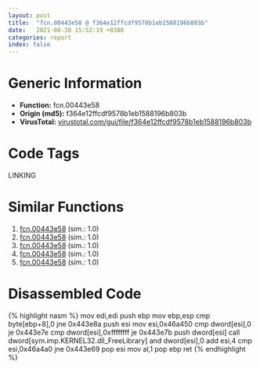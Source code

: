 ```yaml
---
layout: post
title:  "fcn.00443e58 @ f364e12ffcdf9578b1eb1588196b803b"
date:   2021-08-30 15:52:19 +0300
categories: report
index: false
---
```


# Generic Information
- **Function:** fcn.00443e58
- **Origin (md5):** f364e12ffcdf9578b1eb1588196b803b
- **VirusTotal:** [virustotal.com/gui/file/f364e12ffcdf9578b1eb1588196b803b][virustotal_ref]

# Code Tags
<span class="tag" id="LINKING">LINKING</span>


# Similar Functions

1. [fcn.00443e58][similar_1_ref] (sim.: 1.0)
2. [fcn.00443e58][similar_2_ref] (sim.: 1.0)
3. [fcn.00443e58][similar_3_ref] (sim.: 1.0)
4. [fcn.00443e58][similar_4_ref] (sim.: 1.0)
5. [fcn.00443e58][similar_5_ref] (sim.: 1.0)


# Disassembled Code

{% highlight nasm %}
mov edi,edi
push ebp
mov ebp,esp
cmp byte[ebp+8],0
jne 0x443e8a
push esi
mov esi,0x46a450
cmp dword[esi],0
je 0x443e7e
cmp dword[esi],0xffffffff
je 0x443e7b
push dword[esi]
call dword[sym.imp.KERNEL32.dll_FreeLibrary]
and dword[esi],0
add esi,4
cmp esi,0x46a4a0
jne 0x443e69
pop esi
mov al,1
pop ebp
ret 
{% endhighlight %}


[similar_1_ref]: /report/fcn.00443e58@f12f9592fdd7a957b636b9ae1acd018a
[similar_2_ref]: /report/fcn.00443e58@250c15fdfedf90389001a715f8f899f1
[similar_3_ref]: /report/fcn.00443e58@694a7fc532cc7a886900e4b8a38ed692
[similar_4_ref]: /report/fcn.00443e58@4a4dca14d485f55ffaff4128bc9fdbc6
[similar_5_ref]: /report/fcn.00443e58@af7b97cbe46a9bbd53bd01a871bc3681
[virustotal_ref]: https://www.virustotal.com/gui/file/f364e12ffcdf9578b1eb1588196b803b